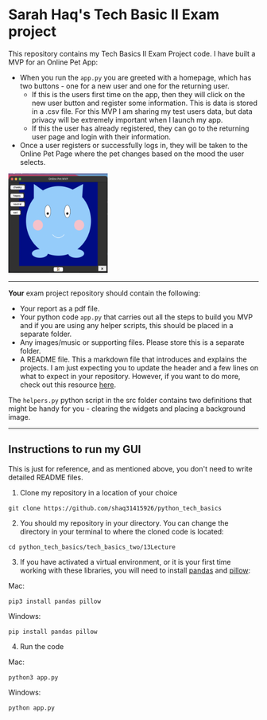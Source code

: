 # Sarah Haq's Tech Basic II Exam project

This repository contains my Tech Basics II Exam Project code. I have built a MVP for an Online Pet App:

- When you run the `app.py` you are greeted with a homepage, which has two buttons - one for a new user and one for the returning user.
  - If this is the users first time on the app, then they will click on the new user button and register some information. This is data is stored in a .csv file. For this MVP I am sharing my test users data, but data privacy will be extremely important when I launch my app.
  - If this the user has already registered, they can go to the returning user page and login with their information.
- Once a user registers or successfully logs in, they will be taken to the Online Pet Page where the pet changes based on the mood the user selects.

<img src="./image/online_pet_mvp.png" width="200" height="200">

---
**Your** exam project repository should contain the following:
- Your report as a pdf file.
- Your python code `app.py` that carries out all the steps to build you MVP and if you are using any helper scripts, this should be placed in a separate folder.
- Any images/music or supporting files. Please store this is a separate folder. 
- A README file. This a markdown file that introduces and explains the projects. I am just expecting you to update the header and a few lines on what to expect in your repository. However, if you want to do more, check out this resource [here](https://www.makeareadme.com/).


The `helpers.py` python script in the src folder contains two definitions that might be handy for you - clearing the widgets and placing a background image.

---
## Instructions to run my GUI
This is just for reference, and as mentioned above, you don't need to write detailed README files.

1. Clone my repository in a location of your choice
```
git clone https://github.com/shaq31415926/python_tech_basics
```
2. You should my repository in your directory. You can change the directory in your terminal to where the cloned code is located:
```
cd python_tech_basics/tech_basics_two/13Lecture
```

3. If you have activated a virtual environment, or it is your first time working with these libraries, you will need to install [pandas](https://pandas.pydata.org/docs/reference/general_functions.html) and [pillow](https://pypi.org/project/pillow/):


Mac:
```
pip3 install pandas pillow
```
Windows:
```
pip install pandas pillow
```

4. Run the code

Mac:
```
python3 app.py
```
Windows:
```
python app.py
```

